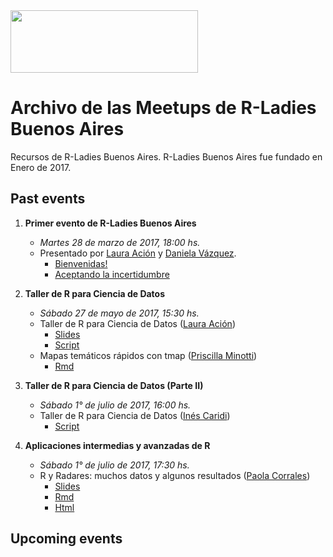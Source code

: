 <img src="https://github.com/rladies/starter-kit/blob/master/logo/R-LadiesGlobal_RBG_online_LogoWithText_Horizontal.png" data-canonical-src="https://github.com/rladies/starter-kit/blob/master/logo/R-LadiesGlobal_RBG_online_LogoWithText_Horizontal.png" width="300" height="100" />

# Archivo de las Meetups de R-Ladies Buenos Aires

Recursos de R-Ladies Buenos Aires.
R-Ladies Buenos Aires fue fundado en Enero de 2017.

## Past events
  1. **Primer evento de R-Ladies Buenos Aires**
      - *Martes 28 de marzo de 2017, 18:00 hs.*
      - Presentado por [Laura Ación](https://rladies.org/argentina-rladies/name/laura-acion/) y [Daniela Vázquez](http://d4tagirl.com).
          * [Bienvenidas!](https://github.com/rladies/meetup-presentations_buenosaires/blob/master/2017-03-28-Primer-evento-de-R-Ladies-Buenos-Aires/LA-Bienvenidas.pdf)
          * [Aceptando la incertidumbre](https://github.com/rladies/meetup-presentations_buenosaires/blob/master/2017-03-28-Primer-evento-de-R-Ladies-Buenos-Aires/DV-Aceptando-la-Incertidumbre.pdf)


  2. **Taller de R para Ciencia de Datos**
       - *Sábado 27 de mayo de 2017, 15:30 hs.*
       - Taller de R para Ciencia de Datos ([Laura Ación](https://rladies.org/argentina-rladies/name/laura-acion/))
          * [Slides](https://github.com/rladies/meetup-presentations_buenosaires/raw/master/2017-05-27-Segundo-evento-Taller-Ciencia-de-Datos/Taller_R4DS_Parte_I.pptx)
          * [Script](https://github.com/rladies/meetup-presentations_buenosaires/raw/master/2017-05-27-Segundo-evento-Taller-Ciencia-de-Datos/Taller_R4DS_Parte_I.R)
      - Mapas temáticos rápidos con tmap ([Priscilla Minotti](http://unsam.academia.edu/PMinotti))
          * [Rmd](https://github.com/rladies/meetup-presentations_buenosaires/raw/master/2017-05-27-Segundo-evento-Taller-Ciencia-de-Datos/tmaps_Pminotti.Rmd)


2. **Taller de R para Ciencia de Datos (Parte II)**
    - *Sábado 1° de julio de 2017, 16:00 hs.*
    - Taller de R para Ciencia de Datos ([Inés Caridi](http://www.ic.fcen.uba.ar/Integrantes-Investigadores.php))
      - [Script](https://github.com/rladies/meetup-presentations_buenosaires/blob/master/2017-07-01-Tercer-evento-Taller-Ciencia-de-Datos-II/Taller_R4DS_Parte_II.R)

2. **Aplicaciones intermedias y avanzadas de R**
    - *Sábado 1° de julio de 2017, 17:30 hs.*
    - R y Radares: muchos datos y algunos resultados ([Paola Corrales](https://twitter.com/PaobCorrales))
      - [Slides](https://github.com/rladies/meetup-presentations_buenosaires/blob/master/2017-07-01-Tercer-evento-Aplicaciones-en-R/Charla_Paola_Corrales_RLadies.pptx)
      - [Rmd](https://github.com/rladies/meetup-presentations_buenosaires/blob/master/2017-07-01-Tercer-evento-Aplicaciones-en-R/Charla_Paola_Corrales_RLadies.Rmd)
      - [Html](https://github.com/rladies/meetup-presentations_buenosaires/blob/master/2017-07-01-Tercer-evento-Aplicaciones-en-R/Charla_Paola_Corrales_RLadies.html)
    
## Upcoming events
